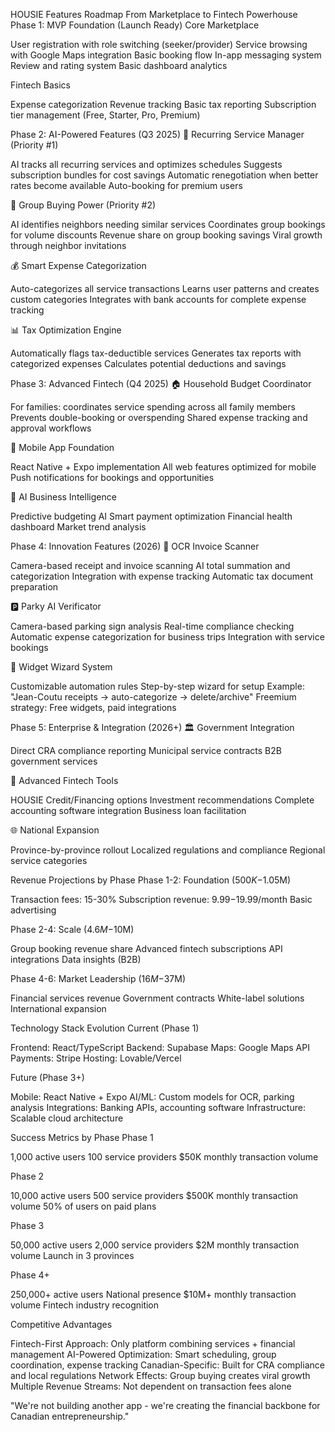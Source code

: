 HOUSIE Features Roadmap
From Marketplace to Fintech Powerhouse
Phase 1: MVP Foundation (Launch Ready)
Core Marketplace

 User registration with role switching (seeker/provider)
 Service browsing with Google Maps integration
 Basic booking flow
 In-app messaging system
 Review and rating system
 Basic dashboard analytics

Fintech Basics

 Expense categorization
 Revenue tracking
 Basic tax reporting
 Subscription tier management (Free, Starter, Pro, Premium)

Phase 2: AI-Powered Features (Q3 2025)
🔄 Recurring Service Manager (Priority #1)

AI tracks all recurring services and optimizes schedules
Suggests subscription bundles for cost savings
Automatic renegotiation when better rates become available
Auto-booking for premium users

🤝 Group Buying Power (Priority #2)

AI identifies neighbors needing similar services
Coordinates group bookings for volume discounts
Revenue share on group booking savings
Viral growth through neighbor invitations

💰 Smart Expense Categorization

Auto-categorizes all service transactions
Learns user patterns and creates custom categories
Integrates with bank accounts for complete expense tracking

📊 Tax Optimization Engine

Automatically flags tax-deductible services
Generates tax reports with categorized expenses
Calculates potential deductions and savings

Phase 3: Advanced Fintech (Q4 2025)
🏠 Household Budget Coordinator

For families: coordinates service spending across all family members
Prevents double-booking or overspending
Shared expense tracking and approval workflows

📱 Mobile App Foundation

React Native + Expo implementation
All web features optimized for mobile
Push notifications for bookings and opportunities

🤖 AI Business Intelligence

Predictive budgeting AI
Smart payment optimization
Financial health dashboard
Market trend analysis

Phase 4: Innovation Features (2026)
📸 OCR Invoice Scanner

Camera-based receipt and invoice scanning
AI total summation and categorization
Integration with expense tracking
Automatic tax document preparation

🅿️ Parky AI Verificator

Camera-based parking sign analysis
Real-time compliance checking
Automatic expense categorization for business trips
Integration with service bookings

🔧 Widget Wizard System

Customizable automation rules
Step-by-step wizard for setup
Example: "Jean-Coutu receipts → auto-categorize → delete/archive"
Freemium strategy: Free widgets, paid integrations

Phase 5: Enterprise & Integration (2026+)
🏛️ Government Integration

Direct CRA compliance reporting
Municipal service contracts
B2B government services

🏦 Advanced Fintech Tools

HOUSIE Credit/Financing options
Investment recommendations
Complete accounting software integration
Business loan facilitation

🌐 National Expansion

Province-by-province rollout
Localized regulations and compliance
Regional service categories

Revenue Projections by Phase
Phase 1-2: Foundation ($500K-$1.05M)

Transaction fees: 15-30%
Subscription revenue: $9.99-$19.99/month
Basic advertising

Phase 2-4: Scale ($4.6M-$10M)

Group booking revenue share
Advanced fintech subscriptions
API integrations
Data insights (B2B)

Phase 4-6: Market Leadership ($16M-$37M)

Financial services revenue
Government contracts
White-label solutions
International expansion

Technology Stack Evolution
Current (Phase 1)

Frontend: React/TypeScript
Backend: Supabase
Maps: Google Maps API
Payments: Stripe
Hosting: Lovable/Vercel

Future (Phase 3+)

Mobile: React Native + Expo
AI/ML: Custom models for OCR, parking analysis
Integrations: Banking APIs, accounting software
Infrastructure: Scalable cloud architecture

Success Metrics by Phase
Phase 1

1,000 active users
100 service providers
$50K monthly transaction volume

Phase 2

10,000 active users
500 service providers
$500K monthly transaction volume
50% of users on paid plans

Phase 3

50,000 active users
2,000 service providers
$2M monthly transaction volume
Launch in 3 provinces

Phase 4+

250,000+ active users
National presence
$10M+ monthly transaction volume
Fintech industry recognition

Competitive Advantages

Fintech-First Approach: Only platform combining services + financial management
AI-Powered Optimization: Smart scheduling, group coordination, expense tracking
Canadian-Specific: Built for CRA compliance and local regulations
Network Effects: Group buying creates viral growth
Multiple Revenue Streams: Not dependent on transaction fees alone

"We're not building another app - we're creating the financial backbone for Canadian entrepreneurship."
